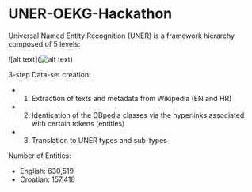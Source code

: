 # UNER-OEKG-Hackathon

Universal Named Entity Recognition (UNER) is a framework hierarchy composed of 5 levels:

![alt text](![alt text](https://github.com/cleopatra-itn/UNER-OEKG-Hackathon/UNER.png))

3-step Data-set creation:

- 1) Extraction of texts and metadata from Wikipedia (EN and HR) 
- 2) Identication of the DBpedia classes via the hyperlinks associated with certain tokens (entities) 
- 3) Translation to UNER types and sub-types

Number of Entities:

- English: 630,519 
- Croatian: 157,418
